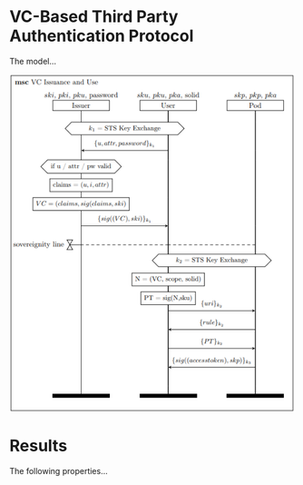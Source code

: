 
# VC-Based Third Party Authentication Protocol

The model...

![MSC of ...](/msc/msc_vc_based.png)

# Results

The following properties...


